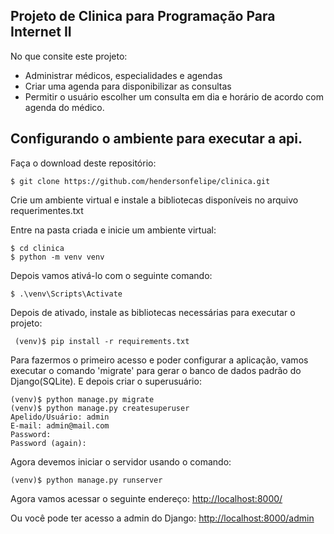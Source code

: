 ## Projeto de Clinica para Programação Para Internet II

No que consite este projeto:
- Administrar médicos, especialidades e agendas
- Criar uma agenda para disponibilizar as consultas
- Permitir o usuário escolher um consulta em dia e horário de acordo com agenda do médico.

## Configurando o ambiente para executar a api.
Faça o download deste repositório:
```
$ git clone https://github.com/hendersonfelipe/clinica.git
```
Crie um ambiente virtual e instale a bibliotecas disponíveis no 
arquivo requerimentes.txt

Entre na pasta criada e inicie um ambiente virtual:
```
$ cd clinica
$ python -m venv venv
```
Depois vamos ativá-lo com o seguinte comando:

```
$ .\venv\Scripts\Activate
```

Depois de ativado, instale as bibliotecas necessárias para executar o projeto:
```
 (venv)$ pip install -r requirements.txt
```

Para fazermos o primeiro acesso e poder configurar a aplicação, vamos executar o comando 
'migrate' para gerar o banco de dados padrão do Django(SQLite). E depois criar o superusuário:
```
(venv)$ python manage.py migrate
(venv)$ python manage.py createsuperuser
Apelido/Usuário: admin
E-mail: admin@mail.com
Password: 
Password (again):
```

Agora devemos iniciar o servidor usando o comando:
```
(venv)$ python manage.py runserver
```

Agora vamos acessar o seguinte endereço:
[http://localhost:8000/](http://localhost:8000/)

Ou você pode ter acesso a admin do Django:
[http://localhost:8000/admin](http://localhost:8000/admin)

